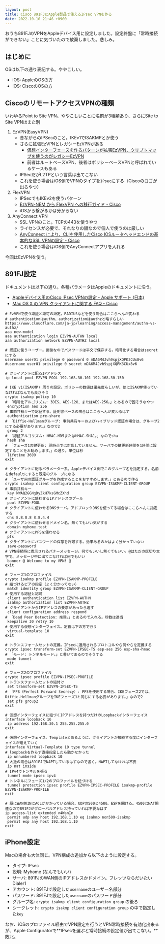 ```yaml
---
layout: post
title: Cisco 891FJにApple製品で使えるIPsec VPNを作る
date: 2022-10-10 21:46 +0900
---
```


おうち891FJのVPNをAppleデバイス用に設定しました。設定終盤に「常時接続ができない」ことに気づいたので放棄しました。悲しみ。

はじめに
-------------------
OSは以下の通り表記する。ややこしい。

* iOS: AppleのOSの方
* IOS: CiscoのOSの方

CiscoのリモートアクセスVPNの種類
-------------------
いわゆるPoint to Site VPN。ややこしいことに名前が3種類あり、さらにSite to Site VPNはまた別

1. EzVPN(EasyVPN)
    * 昔ながらのIPSecのこと。IKEv1でISAKMPとか使う
    * さらに拡張EzVPNとレガシーEzVPNがある
        * [仮想インターフェースを作るパターンが拡張EzVPN、クリプトマップを使うのがレガシーEzVPN](https://www.cisco.com/c/ja_jp/support/docs/security-vpn/ezvpn/118240-config-ezvpn-00.html)
        * 前者はルートベースVPN、後者はポリシーベースVPNと呼ばれているケースもある
    * IPSecだがL2TPという言葉は出てこない
    * これを使う場合はiOS側でVPNのタイプを`IPsec`にする（Ciscoのロゴが出るやつ）
1. FlexVPN
    * IPSecでもIKEv2を使うパターン
    * [EzVPN-NEM から FlexVPN への移行ガイド - Cisco](https://www.cisco.com/c/ja_jp/support/docs/security/flexvpn/115950-ezvpn-nem-to-flexvpn.html)
    * iOSから繋がるかは分からない
1. AnyConnect VPN
    * SSL VPNのこと。TCPの443を使うやつ
    * ライセンスが必要で、それなりの額なので個人で使うのは厳しい
    * [AnyConnect により、CLIを使用したCisco IOSルータヘッドエンドの基本的なSSL VPNの設定 - Cisco](https://www.cisco.com/c/ja_jp/support/docs/security/anyconnect-secure-mobility-client/200533-AnyConnect-Configure-Basic-SSLVPN-for-I.html)
    * これを使う場合はiOS側でAnyConnectアプリを入れる

今回はEzVPNを使う。

891FJ設定
-------------------

ドキュメントは以下の通り。各種パラメータはAppleのドキュメントに沿う。
* [Appleデバイス用のCisco IPsec VPNの設定 - Apple サポート (日本)](https://support.apple.com/ja-jp/guide/deployment/depdf31db478/web)
* [Mac OS X の VPN クライアントに関する FAQ - Cisco](https://www.cisco.com/c/ja_jp/support/docs/security/anyconnect-secure-mobility-client/116080-productqanda-vpnclients-00.html)

``` shell
# EzVPNで使う認証と認可の設定。RADIUSなどを使う場合はここらへんが変わる
# authenticationはauthn、authorizationはauthzと略すらしい https://www.cloudflare.com/ja-jp/learning/access-management/authn-vs-authz/
aaa new-model
aaa authentication login EZVPN-AUTHN local
aaa authorization network EZVPN-AUTHZ local

# 認証に使うユーザー。面倒なのでパスワードは平文で保存する。暗号化する場合はsecretにする
username user01 privilege 0 password 0 mDA6M4Jvh9spjXQPK3CUx8v6
#username user01 privilege 0 secret mDA6M4Jvh9spjXQPK3CUx8v6

# クライアントに配るIPアドレス
ip local pool EZVPN-POOL 192.168.30.101 192.168.30.150

# IKE v1(ISAKMP) 周りの設定。ポリシーの数値は優先度らしいが、他にISAKMP使っていなければなんでも良さそう
crypto isakmp policy 10
# 「暗号化アルゴリズム: 3DES、AES-128、またはAES-256。」とあるので固そうなやつ
 encryption aes 256
# 事前共有キーで認証する。証明書ベースの場合はここらへんが変わるはず
 authentication pre-share
# 「Diffie-Hellmanグループ: 事前共有キーおよびハイブリッド認証の場合は、グループ2にする必要があります。」なので2
 group 2
# 「認証アルゴリズム: HMAC-MD5またはHMAC-SHA1。」なのでsha
 hash sha
# 「フェーズ1の鍵更新: 現時点では対応していません。サーバでの鍵更新時間を1時間に設定することをお勧めします。」の通り。単位は秒
 lifetime 3600
exit

# クライアントに配るパラメーター系。Appleデバイス側でこのグループ名を指定する。名前をdefaultにすると既定のグループになる
# 「ユーザ用の認証グループを作成することをおすすめします。」とあるので作る
crypto isakmp client configuration group EZVPN-ISAKMP-CLIENT-GROUP
# 事前共有キー
 key kWAQ2GGNgDyZkH7ksGMcZXhd
# クライアントに使わせるIPアドレスのプール
 pool EZVPN-POOL
# クライアントに使わせるDNSサーバ。アドブロックDNSを使ってる場合はここらへんに指定する
 dns 8.8.8.8 8.8.4.4
# クライアントに使わせるドメイン名。無くてもいい気がする
 domain myhome.test
# クライアントにPFSを使わせる
 pfs
# クライアントにパスワードの保存を許可する。効果あるのかはよく分かっていない
 save-password
# VPN接続時に表示されるバナーメッセージ。何でもいいし無くてもいい。@はただの区切り文字で、メッセージ中に出てこなければ何でもいい
 banner @ Welcome to my VPN! @
exit

# フェーズ1のプロファイル
crypto isakmp profile EZVPN-ISAKMP-PROFILE
# 紐づけるピアの指定（よく分かってない）
 match identity group EZVPN-ISAKMP-CLIENT-GROUP
# 使用する認証と認可
 client authentication list EZVPN-AUTHN
 isakmp authorization list EZVPN-AUTHZ
# クライアントからIPアドレスの要求があったら返す
 client configuration address respond
# 「Dead Peer Detection: 推奨。」とあるので入れる。秒数は適当
 keepalive 30 retry 10
# 使用する仮想インターフェイス。定義は下の方で行う
 virtual-template 10
exit

# トランスフォームセットの定義。IPsecに適用されるプロトコルやら何やらを定義する
crypto ipsec transform-set EZVPN-IPSEC-TS esp-aes 256 esp-sha-hmac 
# 「モード: トンネルモード。」と書いてあるのでそうする
 mode tunnel
exit

# フェーズ2のプロファイル
crypto ipsec profile EZVPN-IPSEC-PROFILE
# トランスフォームセットの紐付け
 set transform-set EZVPN-IPSEC-TS
# 「PFS（Perfect Forward Secrecy）: PFSを使用する場合、IKEフェーズ2では、Diffie-HellmanグループをIKEフェーズ1と同じにする必要があります。」なので2
 set pfs group2
exit

# 仮想インターフェイスに紐づくIPアドレスを持つだけのLoopbackインターフェイス
interface loopback 10
 ip address 192.168.30.1 255.255.255.0
exit

# 仮想インターフェイス。Templateとあるように、クライアントが接続する度にインターフェイスが増えていく
interface Virtual-Template 10 type tunnel
# loopbackを作らず直接指定したら動かなかった
 ip unnumbered loopback 10
# 大抵の場合は891FJでNAPTしているはずなので書く。NAPTしてなければ不要
 ip nat inside
# IPv4でトンネルを張る
 tunnel mode ipsec ipv4
# トンネルにフェーズ1/2のプロファイルを紐づける
 tunnel protection ipsec profile EZVPN-IPSEC-PROFILE isakmp-profile EZVPN-ISAKMP-PROFILE
exit

# 既にWAN側INにACLがかかっている場合、UDPの500と4500、ESPを開ける。4500はNAT関連なので891FJがグローバルアドレス持っていれば不要なはず
ip access-list extended v4WanIn
 permit udp any host 192.168.1.10 eq isakmp non500-isakmp
 permit esp any host 192.168.1.10
exit
```

iPhone設定
-------------------
Macの場合も大体同じ。VPN構成の追加から以下のように設定する。

* タイプ: IPsec
* 説明: Myhome (なんでもいい)
* サーバ: 891FJのWAN側のIPアドレスかドメイン。フレッツならだいたいDialer1
* アカウント: 891FJで設定した`username`のユーザー名部分
* パスワード: 891FJで設定した`username`のパスワード部分
* グループ名: `crypto isakmp client configuration group` の後ろ
* シークレット: `crypto isakmp client configuration group` の中で指定した`key`

なお、iOSのプロファイル経由でVPN設定を行うとVPN常時接続を有効化出来るが、Apple Configuratorで**IPsecを選ぶと常時接続の設定値が出てこない。**敗北。
